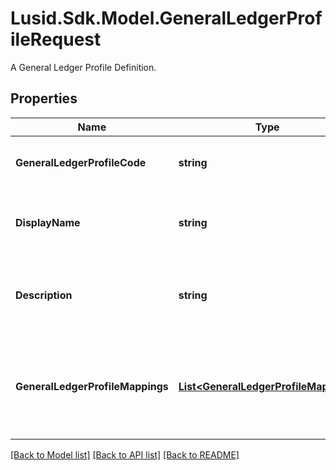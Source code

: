 # Lusid.Sdk.Model.GeneralLedgerProfileRequest
A General Ledger Profile Definition.

## Properties

Name | Type | Description | Notes
------------ | ------------- | ------------- | -------------
**GeneralLedgerProfileCode** | **string** | The code of the Posting Module. | 
**DisplayName** | **string** | The name of the General Ledger Profile | 
**Description** | **string** | A description for the General Ledger Profile | [optional] 
**GeneralLedgerProfileMappings** | [**List&lt;GeneralLedgerProfileMapping&gt;**](GeneralLedgerProfileMapping.md) | Rules for mapping Account or property values to aggregation pattern definitions | 

[[Back to Model list]](../README.md#documentation-for-models) [[Back to API list]](../README.md#documentation-for-api-endpoints) [[Back to README]](../README.md)

